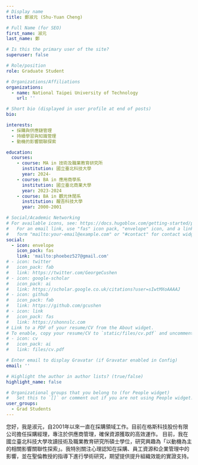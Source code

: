 ```yaml
---
# Display name
title: 鄭淑元 (Shu-Yuan Cheng)

# Full Name (for SEO)
first_name: 淑元
last_name: 鄭

# Is this the primary user of the site?
superuser: false

# Role/position
role: Graduate Student

# Organizations/Affiliations
organizations:
  - name: National Taipei University of Technology
    url: ''

# Short bio (displayed in user profile at end of posts)
bio:

interests:
  - 採購與供應鏈管理
  - 持續學習與知識管理
  - 動機的影響關聯探索

education:
  courses:
    - course: MA in 技術及職業教育研究所
      institution: 國立臺北科技大學
      year: 2024-
    - course: BA in 應用商學系
      institution: 國立臺北商業大學
      year: 2023-2024
    - course: BA in 觀光休閒系
      institution: 醒吾科技大學
      year: 2000-2001

# Social/Academic Networking
# For available icons, see: https://docs.hugoblox.com/getting-started/page-builder/#icons
#   For an email link, use "fas" icon pack, "envelope" icon, and a link in the
#   form "mailto:your-email@example.com" or "#contact" for contact widget.
social:
  - icon: envelope
    icon_pack: fas
    link: 'mailto:phoebez527@gmail.com'
# - icon: twitter
#   icon_pack: fab
#   link: https://twitter.com/GeorgeCushen
# - icon: google-scholar
#   icon_pack: ai
#   link: https://scholar.google.co.uk/citations?user=sIwtMXoAAAAJ
# - icon: github
#   icon_pack: fab
#   link: https://github.com/gcushen
# - icon: link
#   icon_pack: fas
#   link: https://shonnslc.com
# Link to a PDF of your resume/CV from the About widget.
# To enable, copy your resume/CV to `static/files/cv.pdf` and uncomment the lines below.
# - icon: cv
#   icon_pack: ai
#   link: files/cv.pdf

# Enter email to display Gravatar (if Gravatar enabled in Config)
email: ''

# Highlight the author in author lists? (true/false)
highlight_name: false

# Organizational groups that you belong to (for People widget)
#   Set this to `[]` or comment out if you are not using People widget.
user_groups:
  - Grad Students
---
```


您好，我是淑元，自2001年以來一直在採購領域工作。目前在格斯科技股份有限公司擔任採購經理，專注於供應商管理，確保資源獲取的高效運作。
目前，我在國立臺北科技大學攻讀技術及職業教育研究所碩士學位，研究興趣為「以動機為主的相關影響關聯性探索」。我特別關注心理認知在採購、員工資源和企業管理中的影響，並在聖倫教授的指導下進行學術研究，期望提供提升組織效能的實證支持。
